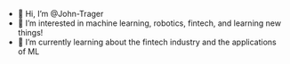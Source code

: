 - 👋 Hi, I’m @John-Trager
- 👀 I’m interested in machine learning, robotics, fintech, and learning new things!
- 🌱 I’m currently learning about the fintech industry and the applications of ML

<!---
John-Trager/John-Trager is a ✨ special ✨ repository because its `README.md` (this file) appears on your GitHub profile.
You can click the Preview link to take a look at your changes.
--->
